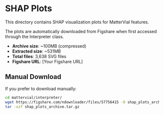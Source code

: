 # SHAP Plots

This directory contains SHAP visualization plots for MatterVial features.

The plots are automatically downloaded from Figshare when first accessed through the Interpreter class.

- **Archive size**: ~100MB (compressed)
- **Extracted size**: ~531MB
- **Total files**: 3,638 SVG files
- **Figshare URL**: [Your Figshare URL]

## Manual Download

If you prefer to download manually:

```bash
cd mattervial/interpreter/
wget https://figshare.com/ndownloader/files/57756415 -O shap_plots_archive.tar.gz
tar -xzf shap_plots_archive.tar.gz
```

